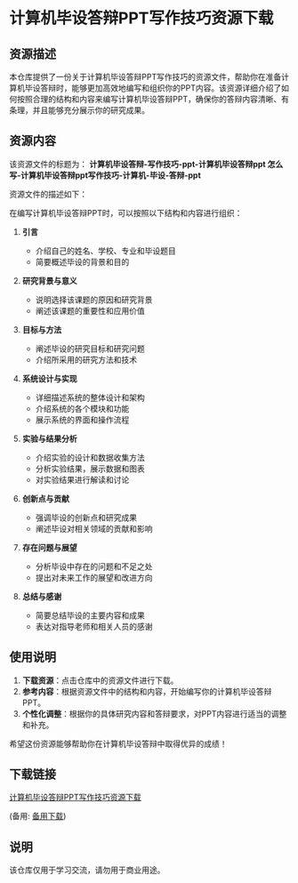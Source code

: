 # 计算机毕设答辩PPT写作技巧资源下载

## 资源描述

本仓库提供了一份关于计算机毕设答辩PPT写作技巧的资源文件，帮助你在准备计算机毕设答辩时，能够更加高效地编写和组织你的PPT内容。该资源详细介绍了如何按照合理的结构和内容来编写计算机毕设答辩PPT，确保你的答辩内容清晰、有条理，并且能够充分展示你的研究成果。

## 资源内容

该资源文件的标题为：
**计算机毕设答辩-写作技巧-ppt-计算机毕设答辩ppt 怎么写-计算机毕设答辩ppt写作技巧-计算机-毕设-答辩-ppt**

资源文件的描述如下：

在编写计算机毕设答辩PPT时，可以按照以下结构和内容进行组织：

1. **引言**
   - 介绍自己的姓名、学校、专业和毕设题目
   - 简要概述毕设的背景和目的

2. **研究背景与意义**
   - 说明选择该课题的原因和研究背景
   - 阐述该课题的重要性和应用价值

3. **目标与方法**
   - 阐述毕设的研究目标和研究问题
   - 介绍所采用的研究方法和技术

4. **系统设计与实现**
   - 详细描述系统的整体设计和架构
   - 介绍系统的各个模块和功能
   - 展示系统的界面和操作流程

5. **实验与结果分析**
   - 介绍实验的设计和数据收集方法
   - 分析实验结果，展示数据和图表
   - 对实验结果进行解读和讨论

6. **创新点与贡献**
   - 强调毕设的创新点和研究成果
   - 阐述毕设对相关领域的贡献和影响

7. **存在问题与展望**
   - 分析毕设中存在的问题和不足之处
   - 提出对未来工作的展望和改进方向

8. **总结与感谢**
   - 简要总结毕设的主要内容和成果
   - 表达对指导老师和相关人员的感谢

## 使用说明

1. **下载资源**：点击仓库中的资源文件进行下载。
2. **参考内容**：根据资源文件中的结构和内容，开始编写你的计算机毕设答辩PPT。
3. **个性化调整**：根据你的具体研究内容和答辩要求，对PPT内容进行适当的调整和补充。

希望这份资源能够帮助你在计算机毕设答辩中取得优异的成绩！

## 下载链接
[计算机毕设答辩PPT写作技巧资源下载](https://pan.quark.cn/s/677018541a03) 

(备用: [备用下载](https://pan.baidu.com/s/10HS9JW8eLWKruR6tzYYTLA?pwd=1234))

## 说明

该仓库仅用于学习交流，请勿用于商业用途。

